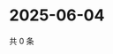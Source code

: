 # 2025-06-04

共 0 条

<!-- BEGIN ZHIHUVIDEO -->
<!-- 最后更新时间 Wed Jun 04 2025 17:12:38 GMT+0800 (China Standard Time) -->

<!-- END ZHIHUVIDEO -->
